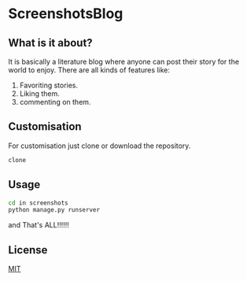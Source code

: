 # ScreenshotsBlog
## What is it about?
It is basically a literature blog where anyone can post their story for the world to enjoy.
There are all kinds of features like:
 1. Favoriting stories.
 2. Liking them.
 3. commenting on them.

## Customisation

For customisation just clone or download the repository.

```bash
clone
```

## Usage

```bash
cd in screenshots
python manage.py runserver
```
and That's ALL!!!!!!



## License
[MIT](https://choosealicense.com/licenses/mit/)
